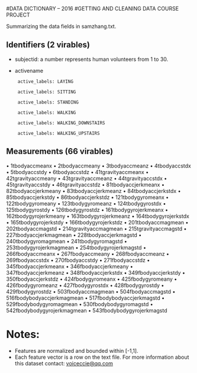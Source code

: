 #DATA DICTIONARY – 2016 
#GETTING AND CLEANING DATA COURSE PROJECT

Summarizing the data fields in samzhang.txt.

## Identifiers (2 virables)
* subjectid: a number represents human volunteers from 1 to 30.
* activename

       active_labels: LAYING
       
       active_labels: SITTING
       
       active_labels: STANDING
       
       active_labels: WALKING
       
       active_labels: WALKING_DOWNSTAIRS
       
       active_labels: WALKING_UPSTAIRS

## Measurements (66 virables)

•	1tbodyaccmeanx
•	2tbodyaccmeany
•	3tbodyaccmeanz
•	4tbodyaccstdx
•	5tbodyaccstdy
•	6tbodyaccstdz
•	41tgravityaccmeanx
•	42tgravityaccmeany
•	43tgravityaccmeanz
•	44tgravityaccstdx
•	45tgravityaccstdy
•	46tgravityaccstdz
•	81tbodyaccjerkmeanx
•	82tbodyaccjerkmeany
•	83tbodyaccjerkmeanz
•	84tbodyaccjerkstdx
•	85tbodyaccjerkstdy
•	86tbodyaccjerkstdz
•	121tbodygyromeanx
•	122tbodygyromeany
•	123tbodygyromeanz
•	124tbodygyrostdx
•	125tbodygyrostdy
•	126tbodygyrostdz
•	161tbodygyrojerkmeanx
•	162tbodygyrojerkmeany
•	163tbodygyrojerkmeanz
•	164tbodygyrojerkstdx
•	165tbodygyrojerkstdy
•	166tbodygyrojerkstdz
•	201tbodyaccmagmean
•	202tbodyaccmagstd
•	214tgravityaccmagmean
•	215tgravityaccmagstd
•	227tbodyaccjerkmagmean
•	228tbodyaccjerkmagstd
•	240tbodygyromagmean
•	241tbodygyromagstd
•	253tbodygyrojerkmagmean
•	254tbodygyrojerkmagstd
•	266fbodyaccmeanx
•	267fbodyaccmeany
•	268fbodyaccmeanz
•	269fbodyaccstdx
•	270fbodyaccstdy
•	271fbodyaccstdz
•	345fbodyaccjerkmeanx
•	346fbodyaccjerkmeany
•	347fbodyaccjerkmeanz
•	348fbodyaccjerkstdx
•	349fbodyaccjerkstdy
•	350fbodyaccjerkstdz
•	424fbodygyromeanx
•	425fbodygyromeany
•	426fbodygyromeanz
•	427fbodygyrostdx
•	428fbodygyrostdy
•	429fbodygyrostdz
•	503fbodyaccmagmean
•	504fbodyaccmagstd
•	516fbodybodyaccjerkmagmean
•	517fbodybodyaccjerkmagstd
•	529fbodybodygyromagmean
•	530fbodybodygyromagstd
•	542fbodybodygyrojerkmagmean
•	543fbodybodygyrojerkmagstd


Notes:
======
- Features are normalized and bounded within [-1,1].
- Each feature vector is a row on the text file.
For more information about this dataset contact: voiceccie@qq.com
